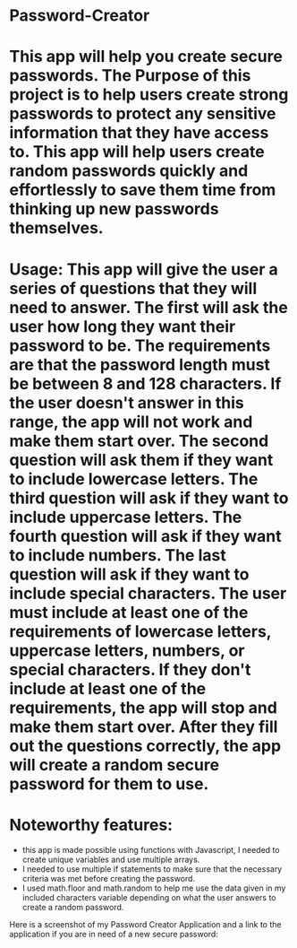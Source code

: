 # Password-Creator
# This app will help you create secure passwords. The Purpose of this project is to help users create strong passwords to protect any sensitive information that they have access to. This app will help users create random passwords quickly and effortlessly to save them time from thinking up new passwords themselves.
# Usage: This app will give the user a series of questions that they will need to answer. The first will ask the user how long they want their password to be. The requirements are that the password length must be between 8 and 128 characters. If the user doesn't answer in this range, the app will not work and make them start over. The second question will ask them if they want to include lowercase letters. The third question will ask if they want to include uppercase letters. The fourth question will ask if they want to include numbers. The last question will ask if they want to include special characters. The user must include at least one of the requirements of lowercase letters, uppercase letters, numbers, or special characters. If they don't include at least one of the requirements, the app will stop and make them start over. After they fill out the questions correctly, the app will create a random secure password for them to use.
# Noteworthy features: 
- this app is made possible using functions with Javascript, I needed to create unique variables and use multiple arrays.
- I needed to use multiple if statements to make sure that the necessary criteria was met before creating the password.
- I used math.floor and math.random to help me use the data given in my included characters variable depending on what the user answers to create a random password.

Here is a screenshot of my Password Creator Application and a link to the application if you are in need of a new secure password: 